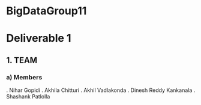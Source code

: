 # BigDataGroup11
# Deliverable 1
## 1. TEAM
### a) Members
. Nihar Gopidi 
. Akhila Chitturi
. Akhil Vadlakonda
. Dinesh Reddy Kankanala
. Shashank Patlolla
# 
